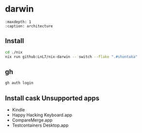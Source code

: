 # darwin

```{toctree}
:maxdepth: 1
:caption: architecture
```

## Install

```bash
cd ./nix
nix run github:LnL7/nix-darwin -- switch --flake ".#shuntaka"
```

## gh

```bash
gh auth login
```

## Install cask Unsupported apps

- Kindle
- Happy Hacking Keyboard.app
- CompareMerge.app
- Testcontainers Desktop.app
